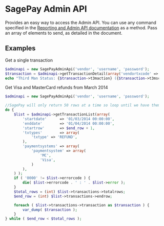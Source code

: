 SagePay Admin API
=================

Provides an easy way to access the Admin API.  You can use any command specified in the [Reporting and Admin API documentation](https://www.sagepay.com/sites/default/files/pdf/brochures/ReportingAndAdminAPIProtocol_1_02_0.pdf)
as a method.  Pass an array of elements to send, as detailed in the document.

Examples
--------
Get a single transaction

```php
$adminapi = new SagePayAdminApi('vendor', 'username', 'password');
$transaction = $adminapi->getTransactionDetail(array('vendortxcode' => '12345678'));
echo "Third Man Status: {$transaction->t3maction} ({$transaction->t3mscore})\n";
```

Get Visa and MasterCard refunds from March 2014
```php
$adminapi = new SagePayAdminApi('vendor', 'username', 'password');

//SagePay will only return 50 rows at a time so loop until we have them all.
do {
	$list = $adminapi->getTransactionList(array(
		'startdate'      => '01/03/2014 00:00:00',
		'enddate'        => '01/04/2014 00:00:00',
		'startrow'       => $end_row + 1,
		'txtypes'        => array(
			'txtype' => 'REFUND',
		),
		'paymentsystems' => array(
			'paymentsystem' => array(
				'MC',
				'Visa',
			)
		),
	) );
	if ( '0000' != $list->errorcode ) {
		die( $list->errorcode . ' : ' . $list->error );
	}
	$total_rows = (int) $list->transactions->totalrows;
	$end_row = (int) $list->transactions->endrow;

	foreach ( $list->transactions->transaction as $transaction ) {
		var_dump( $transaction );
	}
} while ( $end_row < $total_rows );
```